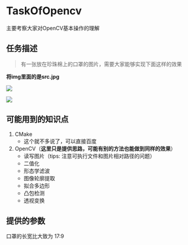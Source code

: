 # TaskOfOpencv

主要考察大家对OpenCV基本操作的理解

## 任务描述
> 有一张放在珍珠棉上的口罩的图片，需要大家能够实现下面这样的效果

**将img里面的是src.jpg**

![](https://img-qn.51miz.com/Element/00/75/76/41/dec41646_E757641_81d62569.png!/quality/90/unsharp/true/compress/true/format/png/fw/300)

![](https://github.com/nishangyumei/Assessment/blob/main/opencv/assets/result.jpg?raw=true)
## 可能用到的知识点
1. CMake
   + 这个就不多说了，可以直接百度
2. OpenCV（**这里只是提供思路，可能有别的方法也能做到同样的效果**）
   + 读写图片（tips: 注意可执行文件和图片相对路径的问题）
   + 二值化
   + 形态学滤波
   + 图像轮廓提取
   + 拟合多边形
   + 凸包检测
   + 透视变换

## 提供的参数
口罩的长宽比大致为 17:9